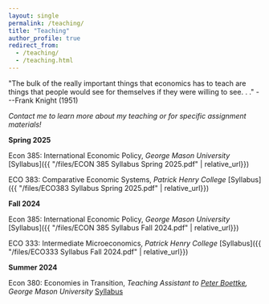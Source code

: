 ```yaml
---
layout: single
permalink: /teaching/
title: "Teaching"
author_profile: true
redirect_from: 
  - /teaching/
  - /teaching.html
---
```


"The bulk of the really important things that economics has to teach are things that people would see for themselves if they were willing to see. . ." ---Frank Knight (1951)

*Contact me to learn more about my teaching or for specific assignment materials!*

**Spring 2025**

Econ 385: International Economic Policy, *George Mason University* [Syllabus]({{ "/files/ECON 385 Syllabus Spring 2025.pdf" | relative_url}})

ECO 383: Comparative Economic Systems, *Patrick Henry College* [Syllabus]({{ "/files/ECO383  Syllabus Spring 2025.pdf" | relative_url}})

**Fall 2024**

Econ 385: International Economic Policy, *George Mason University* [Syllabus]({{ "/files/ECON 385 Syllabus Fall 2024.pdf" | relative_url}})

ECO 333: Intermediate Microeconomics, *Patrick Henry College* [Syllabus]({{ "/files/ECO333 Syllabus Fall 2024.pdf" | relative_url}})


**Summer 2024**

Econ 380: Economies in Transition, *Teaching Assistant to [Peter Boettke](https://www.peter-boettke.com/), George Mason University* [Syllabus](https://economics.gmu.edu/courses/econ380/course_sections/102428)

